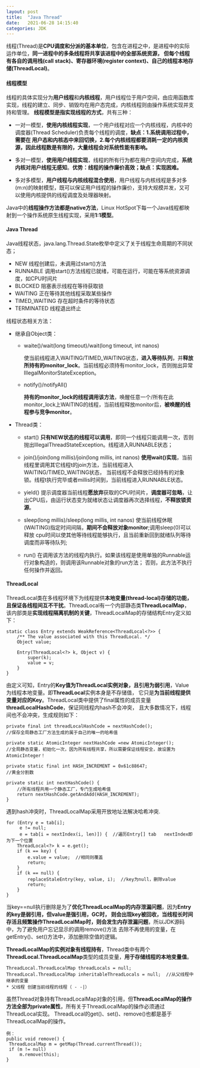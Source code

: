 ```yaml
---
layout: post
title:  "Java Thread"
date:   2021-06-28 14:15:40
categories: JDK
---
```


线程(Thread)是**CPU调度和分派的基本单位**，包含在进程之中，是进程中的实际运作单位，**同一进程中的多条线程将共享该进程中的全部系统资源，
但每个线程有各自的调用栈(call stack)、寄存器环境(register context)、自己的线程本地存储(ThreadLocal)**。


#### 线程模型

线程的具体实现分为**用户线程**和**内核线程**，用户线程位于用户空间，由应用函数库实现，线程的建立、同步、销毁均在用户态完成，内核线程则由操作系统实现并支持和管理。
**线程模型是指实现线程的方式**，共有三种：

* 一对一模型，**使用内核线程实现**，一个用户线程对应一个内核线程，内核中的调度器(Thread Scheduler)负责每个线程的调度，**缺点：1.系统调用过程中，需要在
用户态和内核态中来回切换，2.每个内核线程都要消耗一定的内核资源，因此线程数是有限的，大量线程会对系统性能有影响。**

* 多对一模型，**使用用户线程实现**，线程的所有行为都在用户空间内完成，**系统内核对用户线程无感知**。**优势：线程的操作廉价高效；缺点：实现困难。**
    
* 多对多模型，**用户线程与内核线程混合使用**，用户线程与内核线程是多对多(m:n)的映射模型，既可以保证用户线程的操作廉价，支持大规模并发，又可以使用内核提供的线程调度及处理器映射。

Java中的**线程操作方法都是native方法**，Linux HotSpot下每一个Java线程都映射到一个操作系统原生线程实现，采用**1:1模型**。

#### Java Thread

Java线程状态，java.lang.Thread.State枚举中定义了关于线程生命周期的不同状态；

* NEW  线程创建后，未调用过start()方法
* RUNNABLE  调用start()方法线程已就绪，可能在运行，可能在等系统资源调度，如CPU时间片
* BLOCKED  阻塞表示线程在等待获取锁
* WAITING  正在等待其他线程采取某些操作
* TIMED_WAITING  存在超时条件的等待状态
* TERMINATED  线程退出终止


线程状态相关方法：

* 继承自Object类：
    
    * waite()/wait(long timeout)/wait(long timeout, int nanos)  
        
         使当前线程进入WAITING/TIMED_WAITING状态，**进入等待队列**，并**释放所持有的monitor_lock**。当前线程必须持有monitor_lock，否则抛出异常IllegalMonitorStateException。
        
    * notify()/notifyAll()
        
         **持有的monitor_lock的线程调用该方法**，唤醒任意一个/所有在此monitor_lock上WAITING的线程，当前线程释放monitor后，**被唤醒的线程参与竞争monitor**。
    
* Thread类：

    * start() **只有NEW状态的线程可以调用**，即同一个线程只能调用一次，否则抛出IllegalThreadStateException。线程进入RUNNABLE状态；
    
    * join()/join(long millis)/join(long millis, int nanos) **使用wait()实现**，当前线程里调用其它线程t的join方法，当前线程进入WAITING/TIMED_WAITING状态，
    当前线程不会释放已经持有的对象锁。线程t执行完毕或者millis时间到，当前线程进入RUNNABLE状态。
    
    * yield() 提示调度器当前线程**愿放弃**获取的CPU时间片，**调度器可忽略**，让出CPU后，由运行状态变为就绪状态让调度器再次选择线程，**不释放锁资源**。
    
    * sleep(long millis)/sleep(long millis, int nanos)  使当前线程休眠(WAITING)指定时间间隔，**期间不会释放对象monitor**;调用sleep(0)可以释放
    cpu时间以使其他等待线程能够执行，且当前重新回到就绪队列等待调度而非等待队列;
    
    * run()  在调用该方法的线程内执行。如果该线程是使用单独的Runnable运行对象构造的，则调用该Runnable对象的run方法； 否则，此方法不执行任何操作并返回。
    
    
#### ThreadLocal    

ThreadLocal类在多线程环境下为线程提供**本地变量(thread-local)存储的功能，且保证各线程间互不干扰**。ThreadLocal有一个内部静态类**ThreadLocalMap**，
该内部类是**实现线程隔离机制的关键**，ThreadLocalMap的存储结构Entry定义如下：
```
static class Entry extends WeakReference<ThreadLocal<?>> {
    /** The value associated with this ThreadLocal. */
    Object value;
    
    Entry(ThreadLocal<?> k, Object v) {
        super(k);
        value = v;
    }
}
```
由定义可知，Entry的**Key值为ThreadLocal实例对象，且引用为弱引用**，Value为线程本地变量。即**ThreadLocal**实例本身是不存储值，
它只是**为当前线程提供变量对应的Key**。ThreadLocal类中提供了final属性的成员变量**threadLocalHashCode**，保证同线程内hash不会冲突，
且大多数情况下，线程间也不会冲突，生成规则如下：
```
private final int threadLocalHashCode = nextHashCode();
//保存全局静态工厂方法生成的属于自己的唯一的哈希值

private static AtomicInteger nextHashCode =new AtomicInteger(); 
//全局静态变量，初始化一次，因为所有线程共享，所以需要保证线程安全，故设置为AtomicInteger！

private static final int HASH_INCREMENT = 0x61c88647; 
//黄金分割数

private static int nextHashCode() {
    //所有线程共用一个静态工厂，专门生成哈希值
    return nextHashCode.getAndAdd(HASH_INCREMENT); 
}
```

遇到hash冲突时，ThreadLocalMap采用开放地址法解决哈希冲突.
```
for (Entry e = tab[i];
     e != null;
     e = tab[i = nextIndex(i, len)]) {  //遍历Entry[] tab   nextIndex即为下一个位置
    ThreadLocal<?> k = e.get();
    if (k == key) {
        e.value = value;  //相同则覆盖
        return;
    }
    if (k == null) {
        replaceStaleEntry(key, value, i);  //key为null，删除value 
        return;
    }
}
```

当key==null执行删除是为了**优化ThreadLocalMap的内存泄漏问题**，因为**Entry的key是弱引用，但value是强引用，GC时，
则会出现key被回收，当线程长时间存活且频繁操作ThreadLocalMap时，则会发生内存泄漏问题**，所以JDK源码中，为了避免用户忘记显示的调用remove()方法
去除不再使用的变量，在getEntry()、set()方法中，添加删除空值的逻辑。


**ThreadLocalMap的实例对象有线程持有**，Thread类中有两个**ThreadLocal.ThreadLocalMap**类型的成员变量，**用于存储线程的本地变量值**。
```
ThreadLocal.ThreadLocalMap threadLocals = null;
ThreadLocal.ThreadLocalMap inheritableThreadLocals = null;  //从父线程中继承的变量  
* 父线程 创建当前线程的线程（ - -|）
```

虽然Thread对象持有ThreadLocalMap对象的引用，但**ThreadLocalMap的操作方法全部为private属性**，所有关于ThreadLocalMap的操作必须通过ThreadLocal实现。
ThreadLocal的get()、set()、remove()也都是基于ThreadLocalMap的操作。
```
例：
public void remove() {
 ThreadLocalMap m = getMap(Thread.currentThread());
 if (m != null)
     m.remove(this);
}
```







